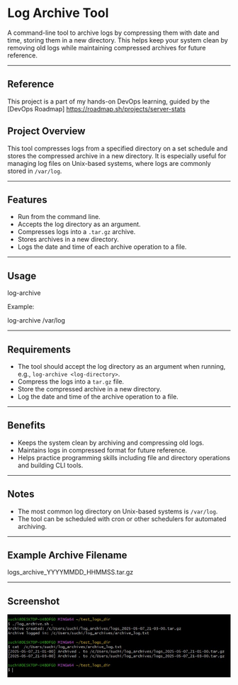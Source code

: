 # Log Archive Tool

A command-line tool to archive logs by compressing them with date and time, storing them in a new directory. This helps keep your system clean by removing old logs while maintaining compressed archives for future reference.

---

## Reference

This project is a part of my hands-on DevOps learning, guided by the [DevOps Roadmap]
https://roadmap.sh/projects/server-stats

## Project Overview

This tool compresses logs from a specified directory on a set schedule and stores the compressed archive in a new directory. It is especially useful for managing log files on Unix-based systems, where logs are commonly stored in `/var/log`.

---

## Features

- Run from the command line.
- Accepts the log directory as an argument.
- Compresses logs into a `.tar.gz` archive.
- Stores archives in a new directory.
- Logs the date and time of each archive operation to a file.

---

## Usage

log-archive <log-directory>

Example:

log-archive /var/log

---

## Requirements

- The tool should accept the log directory as an argument when running, e.g., `log-archive <log-directory>`.
- Compress the logs into a `tar.gz` file.
- Store the compressed archive in a new directory.
- Log the date and time of the archive operation to a file.

---

## Benefits

- Keeps the system clean by archiving and compressing old logs.
- Maintains logs in compressed format for future reference.
- Helps practice programming skills including file and directory operations and building CLI tools.

---

## Notes

- The most common log directory on Unix-based systems is `/var/log`.
- The tool can be scheduled with cron or other schedulers for automated archiving.

---

## Example Archive Filename

logs_archive_YYYYMMDD_HHMMSS.tar.gz

---

## Screenshot

![My Screenshot](images/01_proj.jpg)
